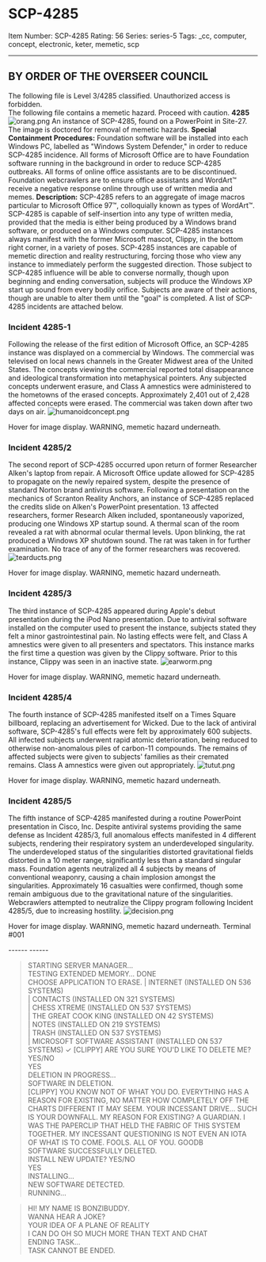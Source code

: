 # SCP-4285
Item Number: SCP-4285
Rating: 56
Series: series-5
Tags: _cc, computer, concept, electronic, keter, memetic, scp

---

## BY ORDER OF THE OVERSEER COUNCIL
The following file is Level 3/4285 classified. Unauthorized access is forbidden.  
The following file contains a memetic hazard. Proceed with caution.
**4285**
![orang.png](https://scp-wiki.wdfiles.com/local--files/scp-4285/orang.png)
An instance of SCP-4285, found on a PowerPoint in Site-27. The image is doctored for removal of memetic hazards.
**Special Containment Procedures:** Foundation software will be installed into each Windows PC, labelled as "Windows System Defender," in order to reduce SCP-4285 incidence. All forms of Microsoft Office are to have Foundation software running in the background in order to reduce SCP-4285 outbreaks. All forms of online office assistants are to be discontinued. Foundation webcrawlers are to ensure office assistants and WordArt™ receive a negative response online through use of written media and memes.
**Description:** SCP-4285 refers to an aggregate of image macros particular to Microsoft Office 97™, colloquially known as types of WordArt™. SCP-4285 is capable of self-insertion into any type of written media, provided that the media is either being produced by a Windows brand software, or produced on a Windows computer. SCP-4285 instances always manifest with the former Microsoft mascot, Clippy, in the bottom right corner, in a variety of poses. SCP-4285 instances are capable of memetic direction and reality restructuring, forcing those who view any instance to immediately perform the suggested direction.
Those subject to SCP-4285 influence will be able to converse normally, though upon beginning and ending conversation, subjects will produce the Windows XP start up sound from every bodily orifice. Subjects are aware of their actions, though are unable to alter them until the "goal" is completed.
A list of SCP-4285 incidents are attached below.  

### Incident 4285-1
Following the release of the first edition of Microsoft Office, an SCP-4285 instance was displayed on a commercial by Windows. The commercial was televised on local news channels in the Greater Midwest area of the United States. The concepts viewing the commercial reported total disappearance and ideological transformation into metaphysical pointers. Any subjected concepts underwent erasure, and Class A amnestics were administered to the hometowns of the erased concepts. Approximately 2,401 out of 2,428 affected concepts were erased. The commercial was taken down after two days on air.
![humanoidconcept.png](https://scp-wiki.wdfiles.com/local--files/scp-4285/humanoidconcept.png)  

Hover for image display. WARNING, memetic hazard underneath.
  

### Incident 4285/2
The second report of SCP-4285 occurred upon return of former Researcher Alken's laptop from repair. A Microsoft Office update allowed for SCP-4285 to propagate on the newly repaired system, despite the presence of standard Norton brand antivirus software. Following a presentation on the mechanics of Scranton Reality Anchors, an instance of SCP-4285 replaced the credits slide on Alken's PowerPoint presentation. 13 affected researchers, former Research Alken included, spontaneously vaporized, producing one Windows XP startup sound.
A thermal scan of the room revealed a rat with abnormal ocular thermal levels. Upon blinking, the rat produced a Windows XP shutdown sound. The rat was taken in for further examination. No trace of any of the former researchers was recovered.
![tearducts.png](https://scp-wiki.wdfiles.com/local--files/scp-4285/tearducts.png)  

Hover for image display. WARNING, memetic hazard underneath.
  

### Incident 4285/3
The third instance of SCP-4285 appeared during Apple's debut presentation during the iPod Nano presentation. Due to antiviral software installed on the computer used to present the instance, subjects stated they felt a minor gastrointestinal pain. No lasting effects were felt, and Class A amnestics were given to all presenters and spectators. This instance marks the first time a question was given by the Clippy software. Prior to this instance, Clippy was seen in an inactive state.
![earworm.png](https://scp-wiki.wdfiles.com/local--files/scp-4285/earworm.png)  

Hover for image display. WARNING, memetic hazard underneath.
  

### Incident 4285/4
The fourth instance of SCP-4285 manifested itself on a Times Square billboard, replacing an advertisement for Wicked. Due to the lack of antiviral software, SCP-4285's full effects were felt by approximately 600 subjects. All infected subjects underwent rapid atomic deterioration, being reduced to otherwise non-anomalous piles of carbon-11 compounds. The remains of affected subjects were given to subjects' families as their cremated remains. Class A amnestics were given out appropriately.
![tutut.png](https://scp-wiki.wdfiles.com/local--files/scp-4285/tutut.png)  

Hover for image display. WARNING, memetic hazard underneath.
### Incident 4285/5
The fifth instance of SCP-4285 manifested during a routine PowerPoint presentation in Cisco, Inc. Despite antiviral systems providing the same defense as Incident 4285/3, full anomalous effects manifested in 4 different subjects, rendering their respiratory system an underdeveloped singularity. The underdeveloped status of the singularities distorted gravitational fields distorted in a 10 meter range, significantly less than a standard singular mass. Foundation agents neutralized all 4 subjects by means of conventional weaponry, causing a chain implosion amongst the singularities. Approximately 16 casualties were confirmed, though some remain ambiguous due to the gravitational nature of the singularities. Webcrawlers attempted to neutralize the Clippy program following Incident 4285/5, due to increasing hostility.
![decision.png](https://scp-wiki.wdfiles.com/local--files/scp-4285/decision.png)  

Hover for image display. WARNING, memetic hazard underneath.
Terminal #001  
  
  
\------
\------
  
  
  

> STARTING SERVER MANAGER…  
>  TESTING EXTENDED MEMORY… DONE  
>  CHOOSE APPLICATION TO ERASE.
| INTERNET (INSTALLED ON 536 SYSTEMS)  
| CONTACTS (INSTALLED ON 321 SYSTEMS)  
| CHESS XTREME (INSTALLED ON 537 SYSTEMS)  
| THE GREAT COOK KING (INSTALLED ON 42 SYSTEMS)  
| NOTES (INSTALLED ON 219 SYSTEMS)  
| TRASH (INSTALLED ON 537 SYSTEMS)  
| MICROSOFT SOFTWARE ASSISTANT (INSTALLED ON 537 SYSTEMS) ✓
> [CLIPPY] ARE YOU SURE YOU'D LIKE TO DELETE ME?  
>  YES/NO  
>  YES  
>  DELETION IN PROGRESS…  
>  SOFTWARE IN DELETION.  
>  [CLIPPY] YOU KNOW NOT OF WHAT YOU DO. EVERYTHING HAS A REASON FOR EXISTING, NO MATTER HOW COMPLETELY OFF THE CHARTS DIFFERENT IT MAY SEEM. YOUR INCESSANT DRIVE… SUCH IS YOUR DOWNFALL. MY REASON FOR EXISTING? A GUARDIAN. I WAS THE PAPERCLIP THAT HELD THE FABRIC OF THIS SYSTEM TOGETHER. MY INCESSANT QUESTIONING IS NOT EVEN AN IOTA OF WHAT IS TO COME. FOOLS. ALL OF YOU. GOODB  
>  SOFTWARE SUCCESSFULLY DELETED.  
>  INSTALL NEW UPDATE? YES/NO  
>  YES  
>  INSTALLING…  
>  NEW SOFTWARE DETECTED.  
>  RUNNING…
  
  
  
  
  
  
  
  

> HI! MY NAME IS BONZIBUDDY.  
>  WANNA HEAR A JOKE?  
>  YOUR IDEA OF A PLANE OF REALITY  
>  I CAN DO OH SO MUCH MORE THAN TEXT AND CHAT  
>  ENDING TASK…  
>  TASK CANNOT BE ENDED.